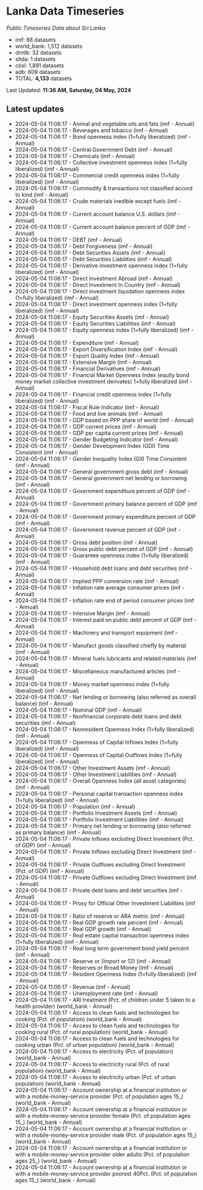 # Lanka Data Timeseries
*Public Timeseries Data about Sri Lanka*

* imf: 88 datasets
* world_bank: 1,512 datasets
* dmtlk: 32 datasets
* sltda: 1 datasets
* cbsl: 1,891 datasets
* adb: 609 datasets
* TOTAL: **4,133** datasets

Last Updated: **11:36 AM, Saturday, 04 May, 2024**

## Latest updates

* 2024-05-04 11:06:17 - Animal and vegetable oils and fats (imf - Annual)
* 2024-05-04 11:06:17 - Beverages and tobacco (imf - Annual)
* 2024-05-04 11:06:17 - Bond openness index (1=fully liberalized) (imf - Annual)
* 2024-05-04 11:06:17 - Central Government Debt (imf - Annual)
* 2024-05-04 11:06:17 - Chemicals (imf - Annual)
* 2024-05-04 11:06:17 - Collective investment openness index (1=fully liberalized) (imf - Annual)
* 2024-05-04 11:06:17 - Commercial credit openness index (1=fully liberalized) (imf - Annual)
* 2024-05-04 11:06:17 - Commodity & transactions not classified accord to kind (imf - Annual)
* 2024-05-04 11:06:17 - Crude materials inedible except fuels (imf - Annual)
* 2024-05-04 11:06:17 - Current account balance U.S. dollars (imf - Annual)
* 2024-05-04 11:06:17 - Current account balance percent of GDP (imf - Annual)
* 2024-05-04 11:06:17 - DEBT (imf - Annual)
* 2024-05-04 11:06:17 - Debt Forgiveness (imf - Annual)
* 2024-05-04 11:06:17 - Debt Securities Assets (imf - Annual)
* 2024-05-04 11:06:17 - Debt Securities Liabilities (imf - Annual)
* 2024-05-04 11:06:17 - Derivative investment openness index (1=fully liberalized) (imf - Annual)
* 2024-05-04 11:06:17 - Direct Investment Abroad (imf - Annual)
* 2024-05-04 11:06:17 - Direct Investment In Country (imf - Annual)
* 2024-05-04 11:06:17 - Direct investment liquidation openness index (1=fully liberalized) (imf - Annual)
* 2024-05-04 11:06:17 - Direct investment openness index (1=fully liberalized) (imf - Annual)
* 2024-05-04 11:06:17 - Equity Securities Assets (imf - Annual)
* 2024-05-04 11:06:17 - Equity Securities Liabilities (imf - Annual)
* 2024-05-04 11:06:17 - Equity openness index (1=fully liberalized) (imf - Annual)
* 2024-05-04 11:06:17 - Expenditure (imf - Annual)
* 2024-05-04 11:06:17 - Export Diversification Index (imf - Annual)
* 2024-05-04 11:06:17 - Export Quality Index (imf - Annual)
* 2024-05-04 11:06:17 - Extensive Margin (imf - Annual)
* 2024-05-04 11:06:17 - Financial Derivatives (imf - Annual)
* 2024-05-04 11:06:17 - Financial Market Openness Index (equity bond money market collective investment derivates) 1=fully liberalized (imf - Annual)
* 2024-05-04 11:06:17 - Financial credit openness index (1=fully liberalized) (imf - Annual)
* 2024-05-04 11:06:17 - Fiscal Rule Indicator (imf - Annual)
* 2024-05-04 11:06:17 - Food and live animals (imf - Annual)
* 2024-05-04 11:06:17 - GDP based on PPP share of world (imf - Annual)
* 2024-05-04 11:06:17 - GDP current prices (imf - Annual)
* 2024-05-04 11:06:17 - GDP per capita current prices (imf - Annual)
* 2024-05-04 11:06:17 - Gender Budgeting Indicator (imf - Annual)
* 2024-05-04 11:06:17 - Gender Development Index (GDI) Time Consistent (imf - Annual)
* 2024-05-04 11:06:17 - Gender Inequality Index (GII) Time Consistent (imf - Annual)
* 2024-05-04 11:06:17 - General government gross debt (imf - Annual)
* 2024-05-04 11:06:17 - General government net lending or borrowing (imf - Annual)
* 2024-05-04 11:06:17 - Government expenditure percent of GDP (imf - Annual)
* 2024-05-04 11:06:17 - Government primary balance percent of GDP (imf - Annual)
* 2024-05-04 11:06:17 - Government primary expenditure percent of GDP (imf - Annual)
* 2024-05-04 11:06:17 - Government revenue percent of GDP (imf - Annual)
* 2024-05-04 11:06:17 - Gross debt position (imf - Annual)
* 2024-05-04 11:06:17 - Gross public debt percent of GDP (imf - Annual)
* 2024-05-04 11:06:17 - Guarantee openness index (1=fully liberalized) (imf - Annual)
* 2024-05-04 11:06:17 - Household debt loans and debt securities (imf - Annual)
* 2024-05-04 11:06:17 - Implied PPP conversion rate (imf - Annual)
* 2024-05-04 11:06:17 - Inflation rate average consumer prices (imf - Annual)
* 2024-05-04 11:06:17 - Inflation rate end of period consumer prices (imf - Annual)
* 2024-05-04 11:06:17 - Intensive Margin (imf - Annual)
* 2024-05-04 11:06:17 - Interest paid on public debt percent of GDP (imf - Annual)
* 2024-05-04 11:06:17 - Machinery and transport equipment (imf - Annual)
* 2024-05-04 11:06:17 - Manufact goods classified chiefly by material (imf - Annual)
* 2024-05-04 11:06:17 - Mineral fuels lubricants and related materials (imf - Annual)
* 2024-05-04 11:06:17 - Miscellaneous manufactured articles (imf - Annual)
* 2024-05-04 11:06:17 - Money market openness index (1=fully liberalized) (imf - Annual)
* 2024-05-04 11:06:17 - Net lending or borrowing (also referred as overall balance) (imf - Annual)
* 2024-05-04 11:06:17 - Nominal GDP (imf - Annual)
* 2024-05-04 11:06:17 - Nonfinancial corporate debt loans and debt securities (imf - Annual)
* 2024-05-04 11:06:17 - Nonresident Openness Index (1=fully liberalized) (imf - Annual)
* 2024-05-04 11:06:17 - Openness of Capital Inflows Index (1=fully liberalized) (imf - Annual)
* 2024-05-04 11:06:17 - Openness of Capital Outflows Index (1=fully liberalized) (imf - Annual)
* 2024-05-04 11:06:17 - Other Investment Assets (imf - Annual)
* 2024-05-04 11:06:17 - Other Investment Liabilities (imf - Annual)
* 2024-05-04 11:06:17 - Overall Openness Index (all asset categories) (imf - Annual)
* 2024-05-04 11:06:17 - Personal capital transaction openness index (1=fully liberalized) (imf - Annual)
* 2024-05-04 11:06:17 - Population (imf - Annual)
* 2024-05-04 11:06:17 - Portfolio Investment Assets (imf - Annual)
* 2024-05-04 11:06:17 - Portfolio Investment Liabilities (imf - Annual)
* 2024-05-04 11:06:17 - Primary net lending or borrowing (also referred as primary balance) (imf - Annual)
* 2024-05-04 11:06:17 - Private Inflows excluding Direct Investment (Pct. of GDP) (imf - Annual)
* 2024-05-04 11:06:17 - Private Inflows excluding Direct Investment (imf - Annual)
* 2024-05-04 11:06:17 - Private Outflows excluding Direct Investment (Pct. of GDP) (imf - Annual)
* 2024-05-04 11:06:17 - Private Outflows excluding Direct Investment (imf - Annual)
* 2024-05-04 11:06:17 - Private debt loans and debt securities (imf - Annual)
* 2024-05-04 11:06:17 - Proxy for Official Other Investment Liabilities (imf - Annual)
* 2024-05-04 11:06:17 - Ratio of reserve or ARA metric (imf - Annual)
* 2024-05-04 11:06:17 - Real GDP growth rate percent (imf - Annual)
* 2024-05-04 11:06:17 - Real GDP growth (imf - Annual)
* 2024-05-04 11:06:17 - Real estate capital transaction openness index (1=fully liberalized) (imf - Annual)
* 2024-05-04 11:06:17 - Real long term government bond yield percent (imf - Annual)
* 2024-05-04 11:06:17 - Reserve or (Import or 12) (imf - Annual)
* 2024-05-04 11:06:17 - Reserves or Broad Money (imf - Annual)
* 2024-05-04 11:06:17 - Resident Openness Index (1=fully liberalized) (imf - Annual)
* 2024-05-04 11:06:17 - Revenue (imf - Annual)
* 2024-05-04 11:06:17 - Unemployment rate (imf - Annual)
* 2024-05-04 11:06:17 - ARI treatment (Pct. of children under 5 taken to a health provider) (world_bank - Annual)
* 2024-05-04 11:06:17 - Access to clean fuels and technologies for cooking (Pct. of population) (world_bank - Annual)
* 2024-05-04 11:06:17 - Access to clean fuels and technologies for cooking rural (Pct. of rural population) (world_bank - Annual)
* 2024-05-04 11:06:17 - Access to clean fuels and technologies for cooking urban (Pct. of urban population) (world_bank - Annual)
* 2024-05-04 11:06:17 - Access to electricity (Pct. of population) (world_bank - Annual)
* 2024-05-04 11:06:17 - Access to electricity rural (Pct. of rural population) (world_bank - Annual)
* 2024-05-04 11:06:17 - Access to electricity urban (Pct. of urban population) (world_bank - Annual)
* 2024-05-04 11:06:17 - Account ownership at a financial institution or with a mobile-money-service provider (Pct. of population ages 15_) (world_bank - Annual)
* 2024-05-04 11:06:17 - Account ownership at a financial institution or with a mobile-money-service provider female (Pct. of population ages 15_) (world_bank - Annual)
* 2024-05-04 11:06:17 - Account ownership at a financial institution or with a mobile-money-service provider male (Pct. of population ages 15_) (world_bank - Annual)
* 2024-05-04 11:06:17 - Account ownership at a financial institution or with a mobile-money-service provider older adults (Pct. of population ages 25_) (world_bank - Annual)
* 2024-05-04 11:06:17 - Account ownership at a financial institution or with a mobile-money-service provider poorest 40Pct. (Pct. of population ages 15_) (world_bank - Annual)